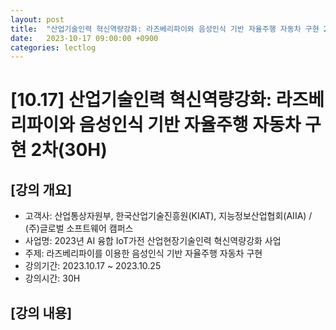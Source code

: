 ```yaml
---
layout: post
title:  "산업기술인력 혁신역량강화: 라즈베리파이와 음성인식 기반 자율주행 자동차 구현 2차(30H)"
date:   2023-10-17 09:00:00 +0900
categories: lectlog
---
```


# [10.17] 산업기술인력 혁신역량강화: 라즈베리파이와 음성인식 기반 자율주행 자동차 구현 2차(30H)

## [강의 개요]

* 고객사: 산업통상자원부, 한국산업기술진흥원(KIAT), 지능정보산업협회(AIIA) / (주)글로벌 소프트웨어 캠퍼스
* 사업명: 2023년 AI 융합 IoT가전 산업현장기술인력 혁신역량강화 사업
* 주제: 라즈베리파이를 이용한 음성인식 기반 자율주행 자동차 구현
* 강의기간: 2023.10.17 ~ 2023.10.25
* 강의시간: 30H

## [강의 내용]
